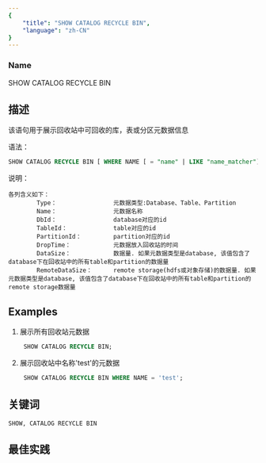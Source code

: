 ```yaml
---
{
    "title": "SHOW CATALOG RECYCLE BIN",
    "language": "zh-CN"
}
---
```


<!--
Licensed to the Apache Software Foundation (ASF) under one
or more contributor license agreements.  See the NOTICE file
distributed with this work for additional information
regarding copyright ownership.  The ASF licenses this file
to you under the Apache License, Version 2.0 (the
"License"); you may not use this file except in compliance
with the License.  You may obtain a copy of the License at

  http://www.apache.org/licenses/LICENSE-2.0

Unless required by applicable law or agreed to in writing,
software distributed under the License is distributed on an
"AS IS" BASIS, WITHOUT WARRANTIES OR CONDITIONS OF ANY
KIND, either express or implied.  See the License for the
specific language governing permissions and limitations
under the License.
-->





### Name



SHOW CATALOG RECYCLE BIN



## 描述

该语句用于展示回收站中可回收的库，表或分区元数据信息

语法：

```sql
SHOW CATALOG RECYCLE BIN [ WHERE NAME [ = "name" | LIKE "name_matcher"] ]
```

说明：

```
各列含义如下：
        Type：                元数据类型:Database、Table、Partition
        Name：                元数据名称		
        DbId：                database对应的id
        TableId：             table对应的id
        PartitionId：         partition对应的id
        DropTime：            元数据放入回收站的时间
        DataSize：            数据量. 如果元数据类型是database, 该值包含了database下在回收站中的所有table和partition的数据量
        RemoteDataSize：      remote storage(hdfs或对象存储)的数据量. 如果元数据类型是database, 该值包含了database下在回收站中的所有table和partition的remote storage数据量
```


## Examples

 1. 展示所有回收站元数据
    
      ```sql
       SHOW CATALOG RECYCLE BIN;
      ```

 2. 展示回收站中名称'test'的元数据
    
      ```sql
       SHOW CATALOG RECYCLE BIN WHERE NAME = 'test';
      ```

## 关键词

    SHOW, CATALOG RECYCLE BIN

## 最佳实践


